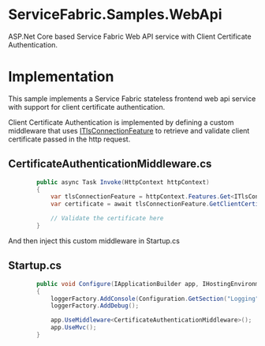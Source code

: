 # ServiceFabric.Samples.WebApi
ASP.Net Core based Service Fabric Web API service with Client Certificate Authentication.

# Implementation
This sample implements a Service Fabric stateless frontend web api service with support for client certificate authentication.

Client Certificate Authentication is implemented by defining a custom middleware that uses [ITlsConnectionFeature](https://docs.microsoft.com/en-us/aspnet/core/api/microsoft.aspnetcore.http.features.tlsconnectionfeature) to retrieve and validate client certificate passed in the http request. 

## CertificateAuthenticationMiddleware.cs
```csharp
        public async Task Invoke(HttpContext httpContext)
        {
            var tlsConnectionFeature = httpContext.Features.Get<ITlsConnectionFeature>();
            var certificate = await tlsConnectionFeature.GetClientCertificateAsync(httpContext.RequestAborted);

            // Validate the certificate here
        }
```

And then inject this custom middleware in Startup.cs

## Startup.cs
```csharp
        public void Configure(IApplicationBuilder app, IHostingEnvironment env, ILoggerFactory loggerFactory)
        {
            loggerFactory.AddConsole(Configuration.GetSection("Logging"));
            loggerFactory.AddDebug();

            app.UseMiddleware<CertificateAuthenticationMiddleware>();
            app.UseMvc();
        }
```
